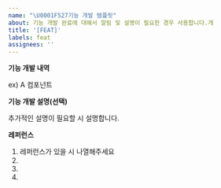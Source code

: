 ```yaml
---
name: "\U0001F527기능 개발 템플릿"
about: 기능 개발 완료에 대해서 알림 및 설명이 필요한 경우 사용합니다.개
title: '[FEAT]'
labels: feat
assignees: ''
---
```


**기능 개발 내역**

ex) A 컴포넌트

**기능 개발 설명(선택)**

추가적인 설명이 필요할 시 설명합니다.

**레퍼런스**

1. 레퍼런스가 있을 시 나열해주세요
2.
3.
4.
